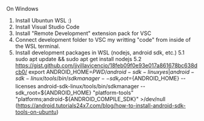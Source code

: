 On Windows
1. Install Ubuntun WSL :)
2. Install Visual Studio Code
3. Install "Remote Development" extension pack for VSC
4. Connect development folder to VSC my writting "code" from inside of the WSL terminal.
5. Install development packages in WSL (nodejs, android sdk, etc.)
  5.1 sudo apt update && sudo apt get install nodejs 
  5.2 https://gist.github.com/jjvillavicencio/18feb09f0e93e017a861678bc638dcb0/
     export ANDROID_HOME=$PWD/android-sdk-linux
     yes | android-sdk-linux/tools/bin/sdkmanager --sdk_root=${ANDROID_HOME} --licenses
     android-sdk-linux/tools/bin/sdkmanager --sdk_root=${ANDROID_HOME} "platform-tools" "platforms;android-${ANDROID_COMPILE_SDK}" >/dev/null
     (https://android.tutorials24x7.com/blog/how-to-install-android-sdk-tools-on-ubuntu)

